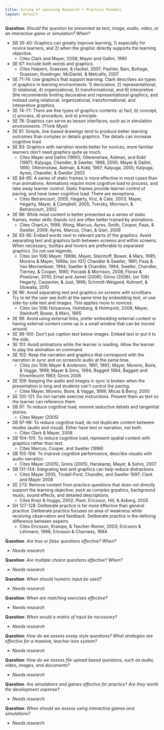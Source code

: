 ```yaml
---
title: Survey of Learning Research > Practice Formats
layout: default
---
```


**Question**: _Should the question be presented as text, image, audio, video, or an interactive game or simulation? When?_

- SB 35-40: Graphics can greatly improve learning, 1) especially for novice learners, and 2) when the graphic directly supports the learning objective.
    - Cites Clark and Mayer, 2008; Mayer and Gallini, 1990
- SE 67: Include both words and graphics.
    - Cites Halpern, Graesser, & Hackel, 2007; Pashler, Bain, Bottage, Graesser, Koedinger, McDaniel, & Metcalfe, 2007
- SE 71-74: Use graphics that support learning. Clark describes six types of graphics in learning environments: 1) decorative, 2) representational, 3) relational, 4) organizational, 5) transformational, and 6) interpretive. She recommends limiting decorative and representational graphics, and instead using relational, organizational, transformational, and interpretive graphics.
- SE 74-77: There are five types of graphics contents: a) fact, b) concept, c) process, d) procedure, and e) principle.
- SE 78: Graphics can serve as lesson interfaces, such as in simulation environments. (Think Myst)
- SE 81: Simple, line-based drawings tend to produce better learning outcomes than complex or details graphics. The details can increase cognitive load.
- SE 83: Graphics with narration words better for novices, more familiar learners don't need graphics quite as much.
    - Cites Mayer and Gallini (1990); Ollerenshaw, Aidman, and Kidd (1997); Kalyuga, Chandler, & Sweller, 1998, 2000; Mayer & Gallini, 1990; Ollerenshaw, Aidman, & Kidd, 1997; Kalyuga, 2005; Kalyuga, Ayres, Chandler, & Sweller 2003
- SE 84-85: A series of static frames is more effective in most cases than true animations. Animations require more cognitive load to process, and take away learner control. Static frames provide learner control of pacing, and have lower cognitive load. There are exceptions.
    - Cites Betrancourt, 2005; Hegarty, Kriz, & Cate, 2003; Mayer, Hegarty, Mayer, & Campbell, 2005; Tversky, Morrison, & Betrancourt, 2002
- SE 86: While most content is better presented as a series of static frames, motor skills (hands-on) are often better trained by animations.
    - Cites ChanLin, 1998; Wong, Marcus, Ayres, Smith, Cooper, Paas, & Sweller, 2009; Ayres, Marcus, Chan, & Qian, 2009
- SE 93-95: Embed words next to relevant parts of the graphics. Avoid separating text and graphics both between screens and within screens. When necessary, tooltips and hovers are preferable to separated graphics. Do not use legends.
    - Cites (on 106) Mayer, 1989b; Mayer, Steinhoff, Bower, & Mars, 1995; Moreno & Mayer, 1999a; (on 107) Chandler & Sweller, 1991; Paas & Van Merrienboer, 1994; Sweller & Chandler, 1994; Sweller, Chandler, Tierney, & Cooper, 1990; Pociask & Morrison, 2008; Florax & Ploetzner, 2010; Erhel and Jamet (2006); Ginns (2006); (on 108) Hegarty, Carpenter, & Just, 1996; Schmidt-Weigand, Kohnert, & Glowalla, 2010
- SE 96: Avoid separating text and graphics on screens with scrollbars. Try to let the user see both at the same time by embedding text, or use side-by-side text and images. This applies more to novices.
    - Cites (on 108) Holsanova, Holmberg, & Holmqvist, 2009; Mayer, Steinhoff, Bower, & Mars, 1995
- SE 99: Avoid using external links, prefer embedding external content or having external content come up in a small window that can be moved around.
- SE 99-100: Don't put caption text below images. Embed text or put it to the side.
- SE 101: Avoid animations while the learner is reading. Allow the learner to play the animation on command.
- SE 102: Keep the narration and graphics that correspond with the narration in sync and on screen/in audio at the same time.
    - Cites (on 109) Mayer & Anderson, 1991, 1992; Mayer, Moreno, Boire, & Vagge, 1999; Mayer & Sims, 1994; Baggett 1984; Baggett and Ehrenfeucht 1983; Ginns 2006
- SE 109: Keeping the audio and images in sync is broken when the presentation is long and students can't control the pacing.
    - Cites Mayer, Moreno, Boire, & Vagge, 1999; Micas & Berry, 2000
- SE 120-121: Do not narrate exercise instructions. Present them as text so the learner can reference them.
- SB 97: To reduce cognitive load, remove seductive details and tangential stories.
    - Cites Mayer (2005)
- SB 97-98: To reduce cognitive load, do not duplicate content between modes (audio and visual). Either have text or narration, not both.
    - Cites Clark & Mayer, 2008
- SB 104-105: To reduce cognitive load, represent spatial content with graphics rather than text.
    - Cites Marcus, Cooper, and Sweller (1996)
- SB 105-106: To improve cognitive performance, describe visuals with audio narration.
    - Cites Mayer (2005), Ginns (2005), Harskamp, Mayer, & Suhre, 2007
- SB 131-134: Integrating text and graphics can help reduce distractions.
    - Cites Mayer 2005, Tindall-Ford, Chandler, and Sweller 1997; Clark and Mayer 2008
- SE 273: Remove content from practice questions that does not directly support the learning objective; such as complex grpahics, background music, sound effects, and detailed descriptions.
    - Cites Knez & Hugge, 2002; Plant, Ericsson, Hill, & Asberg, 2005
- SH 127-128: Deliberate practice is far more effective than general practice. Deliberate practice focuses on area of weakness while receiving observation and feedback. Deliberate practice is the defining difference between experts.
    - Cites Ericsson, Krampe, & Tescher-Romer, 2003; Ericsson & Lehmann, 1996; Ericsson & Charness, 1994

**Question**: _Are true or false questions effective? When?_

- _Needs research_

**Question**: _Are multiple choice questions effective? When?_

- _Needs research_

**Question**: _When should numeric input be used?_

- _Needs research_

**Question**: _When are matching exercises effective?_

- _Needs research_

**Question**: _When would a matrix of input be necessary?_

- _Needs research_

**Question**: _How do we assess essay style questions? What strategies are effective for a massive, teacher-less system?_

- _Needs research_

**Question**: _How do we assess file upload based questions, such as audio, video, images, and documents?_

- _Needs research_

**Question**: _Are simulations and games effective for practice? Are they worth the development expense?_

- _Needs research_

**Question**: _When should we assess using interactive games and simulations?_

- _Needs research_
